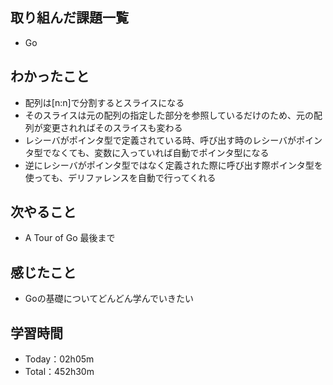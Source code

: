 ## 取り組んだ課題一覧
- Go
 
## わかったこと
- 配列は[n:n]で分割するとスライスになる
- そのスライスは元の配列の指定した部分を参照しているだけのため、元の配列が変更されればそのスライスも変わる
- レシーバがポインタ型で定義されている時、呼び出す時のレシーバがポインタ型でなくても、変数に入っていれば自動でポインタ型になる
- 逆にレシーバがポインタ型ではなく定義された際に呼び出す際ポインタ型を使っても、デリファレンスを自動で行ってくれる

## 次やること
- A Tour of Go 最後まで

## 感じたこと
- Goの基礎についてどんどん学んでいきたい

## 学習時間
- Today：02h05m
- Total：452h30m
